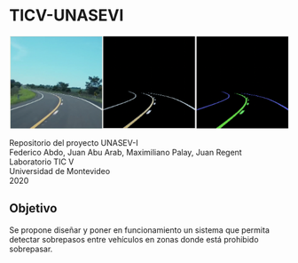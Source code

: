 # TICV-UNASEVI

<p align="center">
<img src="demo-img.png" width="600">
</p>

Repositorio del proyecto UNASEV-I </br>
Federico Abdo, Juan Abu Arab, Maximiliano Palay, Juan Regent </br>
Laboratorio TIC V </br>
Universidad de Montevideo </br>
2020

## Objetivo

Se propone diseñar y poner en funcionamiento un sistema que permita detectar sobrepasos entre vehículos en zonas donde está prohibido sobrepasar.
